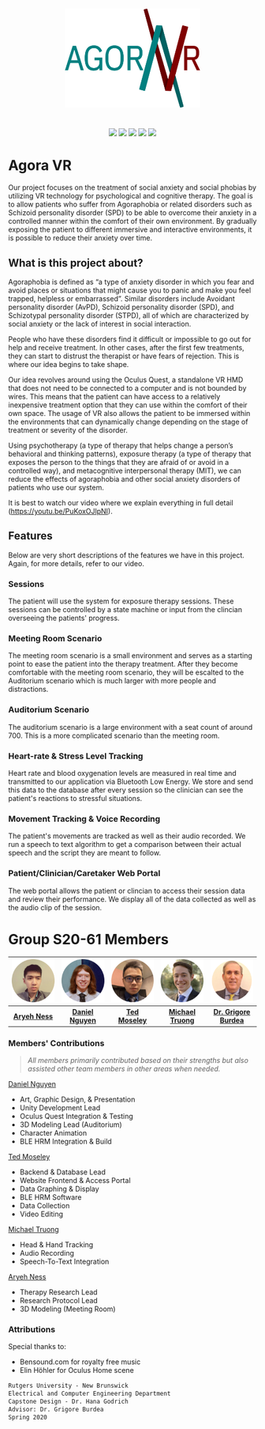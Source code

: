 
<p align="center">
<a href="https://github.com/Agora-VR"><img src="Image Assets\AgoraLogo-Transparent.png" height="200px"></a>
</p>

#
<p align="center">
<a href="https://github.com/Agora-VR/Agora-VR/releases" alt="Releases">
    <img src="https://img.shields.io/github/v/release/Agora-VR/Agora-VR?include_prereleases" /></a>

<a href="https://github.com/Agora-VR/Agora-VR/graphs/traffic" alt="Downloads">
    <img src="https://img.shields.io/github/downloads/Agora-VR/Agora-VR/total" /></a>

<a href="https://github.com/Agora-VR/Agora-VR/pulse" alt="Repo Size">
    <img src="https://img.shields.io/github/repo-size/Agora-VR/Agora-VR" /></a>

<a href="https://developer.oculus.com/quest/" alt="Platform">
    <img src="https://img.shields.io/static/v1?logo=oculus&label=platform&message=Oculus%20Quest&color=9517A9" /></a>

<a href="https://unity3d.com/unity/whats-new/2019.3.1" alt="Unity Version">
    <img src="https://img.shields.io/static/v1?logo=unity&label=unity%20version&message=2019.3.1&color=202020" /></a>
</p>

# Agora VR
Our project focuses on the treatment of social anxiety and social phobias by utilizing VR technology for psychological and cognitive therapy. The goal is to allow patients who suffer from Agoraphobia or related disorders such as Schizoid personality disorder (SPD) to be able to overcome their anxiety in a controlled manner within the comfort of their own environment. By gradually exposing the patient to different immersive and interactive environments, it is possible to reduce their anxiety over time.

## What is this project about?
Agoraphobia is defined as “a type of anxiety disorder in which you fear and avoid places or situations that might cause you to panic and make you feel trapped, helpless or embarrassed”. Similar disorders include Avoidant personality disorder (AvPD), Schizoid personality disorder (SPD), and Schizotypal personality disorder (STPD), all of which are characterized by social anxiety or the lack of interest in social interaction.

People who have these disorders find it difficult or impossible to go out for help and receive treatment. In other cases, after the first few treatments, they can start to distrust the therapist or have fears of rejection. This is where our idea begins to take shape.

Our idea revolves around using the Oculus Quest, a standalone VR HMD that does not need to be connected to a computer and is not bounded by wires. This means that the patient can have access to a relatively inexpensive treatment option that they can use within the comfort of their own space. The usage of VR also allows the patient to be immersed within the environments that can dynamically change depending on the stage of treatment or severity of the disorder.

Using psychotherapy (a type of therapy that helps change a person’s behavioral and thinking patterns), exposure therapy (a type of therapy that exposes the person to the things that they are afraid of or avoid in a controlled way), and metacognitive interpersonal therapy (MIT), we can reduce the effects of agoraphobia and other social anxiety disorders of patients who use our system.

It is best to watch our video where we explain everything in full detail (https://youtu.be/PuKoxOJlpNI).

## Features
Below are very short descriptions of the features we have in this project. Again, for more details, refer to our video.

### Sessions
The patient will use the system for exposure therapy sessions. These sessions can be controlled by a state machine or input from the clincian overseeing the patients' progress.

### Meeting Room Scenario
The meeting room scenario is a small environment and serves as a starting point to ease the patient into the therapy treatment. After they become comfortable with the meeting room scenario, they will be escalted to the Auditorium scenario which is much larger with more people and distractions.

### Auditorium Scenario
The auditorium scenario is a large environment with a seat count of around 700. This is a more complicated scenario than the meeting room.

### Heart-rate & Stress Level Tracking
Heart rate and blood oxygenation levels are measured in real time and transmitted to our application via Bluetooth Low Energy. We store and send this data to the database after every session so the clinician can see the patient's reactions to stressful situations.

### Movement Tracking & Voice Recording
The patient's movements are tracked as well as their audio recorded. We run a speech to text algorithm to get a comparison between their actual speech and the script they are meant to follow.

### Patient/Clinician/Caretaker Web Portal
The web portal allows the patient or clincian to access their session data and review their performance. We display all of the data collected as well as the audio clip of the session.

# Group S20-61 Members
<table>
  <tr>
    <th width="20%">
        <a href="https://www.linkedin.com/in/dannguyen-ce/"><img src="Image Assets\profile_dan.png"></a>
    </th>
    <th width="20%">
        <a href="https://www.linkedin.com/in/ted-moseley-6646b1192/"><img src="Image Assets\profile_ted.png"></a>
    </th>
    <th width="20%">
        <a href="https://github.com/MichaelTruongZ"><img src="Image Assets\profile_mike.png"></a>
    </th>
    <th width="20%">
        <a href="https://github.com/AryehNess"><img src="Image Assets\profile_aryeh.png"></a>
    </th>
    <th width="20%">
        <a href="https://www.linkedin.com/in/grigore-burdea-phd-9a028340/"><img src="Image Assets\profile_burdea.png"></a>
    </th>
  </tr>
  <tr>
    <th><a href="https://github.com/AryehNess">Aryeh Ness</a></th>
    <th><a href="https://www.linkedin.com/in/dannguyen-ce/">Daniel Nguyen</a></th>
    <th><a href="https://www.linkedin.com/in/ted-moseley-6646b1192/">Ted Moseley</a></th>
    <th><a href="https://github.com/MichaelTruongZ">Michael Truong</a></th>
    <th><a href="https://www.linkedin.com/in/grigore-burdea-phd-9a028340/">Dr. Grigore Burdea</a></th>
  </tr>
</table>

### Members' Contributions
>*All members primarily contributed based on their strengths but also assisted other team members in other areas when needed.*

[Daniel Nguyen](https://www.linkedin.com/in/dannguyen-ce/)
 - Art, Graphic Design, & Presentation
 - Unity Development Lead
 - Oculus Quest Integration & Testing
 - 3D Modeling Lead (Auditorium)
 - Character Animation
 - BLE HRM Integration & Build

[Ted Moseley](https://www.linkedin.com/in/ted-moseley-6646b1192/)
 - Backend & Database Lead
 - Website Frontend & Access Portal
 - Data Graphing & Display
 - BLE HRM Software
 - Data Collection
 - Video Editing

[Michael Truong](https://github.com/MichaelTruongZ)
 - Head & Hand Tracking
 - Audio Recording
 - Speech-To-Text Integration

[Aryeh Ness](https://github.com/AryehNess)
 - Therapy Research Lead
 - Research Protocol Lead
 - 3D Modeling (Meeting Room)


### Attributions
Special thanks to:
 - Bensound.com for royalty free music
 - Elin Höhler for Oculus Home scene


```
Rutgers University - New Brunswick
Electrical and Computer Engineering Department
Capstone Design - Dr. Hana Godrich
Advisor: Dr. Grigore Burdea
Spring 2020
```

